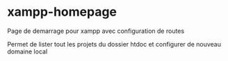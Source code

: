 # xampp-homepage
Page de demarrage pour xampp avec configuration de routes

Permet de lister tout les projets du dossier htdoc et configurer de nouveau domaine local
